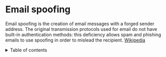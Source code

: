 # Email spoofing

Email spoofing is the creation of email messages with a forged sender address. 
The original transmission protocols used for email do not have built-in authentication methods: this deficiency allows spam and phishing emails to use spoofing in order to mislead the recipient. [Wikipedia](https://en.wikipedia.org/wiki/Email_spoofing)

<details>
<summary>Table of contents</summary>
<ul>
<li>[espoofer]()</li>
<li>[gonder](gonder/#README.md)</li>
<li>[gmailMailSender](mailsend/#README.md)</li>
<li>[gmail_massive_email_sender](massive/#README.md)</li>
<li>[Mass-email-sender](massmail/#README.md)</li>
<li>[RabbitMQ-MassTransit-Email](rabbit/#README.md)</li>
<li>[Smart-Mass-Mailer](smm/#README.md)</li>
<li>[Bulk-Email-Sender](smtp/#README.md)</li>
</ul>